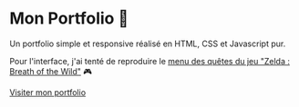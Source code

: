 # Mon Portfolio :art:

Un portfolio simple et responsive réalisé en HTML, CSS et Javascript pur.

Pour l'interface, j'ai tenté de reproduire le [menu des quêtes du jeu "Zelda : Breath of the Wild"](https://www.ludotic.fr/wp-content/uploads/quete-secondaire.jpg) :video_game:

[Visiter mon portfolio](https://bastienmasselon.github.io/BMasselon/)
